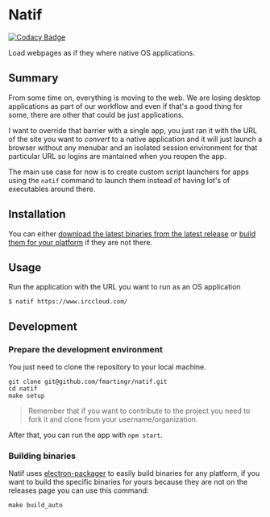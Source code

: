 Natif
=====

[![Codacy Badge](https://api.codacy.com/project/badge/Grade/312c22c1d7064f1c85c82368b3d0ab84)](https://www.codacy.com/app/fmartingr/natif?utm_source=github.com&utm_medium=referral&utm_content=fmartingr/natif&utm_campaign=badger)

Load webpages as if they where native OS applications.

## Summary

From some time on, everything is moving to the web. We are losing desktop applications as part of our workflow and even if that's a good thing for some, there are other that could be just applications.

I want to override that barrier with a single app, you just ran it with the URL of the site you want to *convert* to a native application and it will just launch a browser without any menubar and an isolated session environment for that particular URL so logins are mantained when you reopen the app.

The main use case for now is to create custom script launchers for apps using the `natif` command to launch them instead of having lot's of executables around there.

## Installation

You can either [download the latest binaries from the latest release](https://github.com/fmartingr/natif/releases) or [build them for your platform](#building-binaries) if they are not there.

## Usage

Run the application with the URL you want to run as an OS application

``` plain
$ natif https://www.irccloud.com/
```

## Development

### Prepare the development environment

You just need to clone the repository to your local machine.

```
git clone git@github.com/fmartingr/natif.git
cd natif
make setup
```

> Remember that if you want to contribute to the project you need to fork it and clone from your username/organization.

After that, you can run the app with `npm start`.

### Building binaries

Natif uses [electron-packager](https://github.com/electron-userland/electron-packager) to easily build binaries for any platform, if you want to build the specific binaries for yours because they are not on the releases page you can use this command:

```
make build_auto
```
